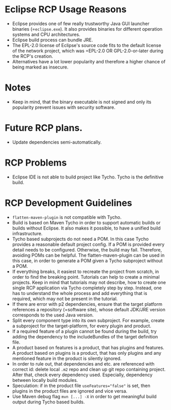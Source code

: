 # Eclipse RCP Usage Reasons
* Eclipse provides one of few really trustworthy Java GUI launcher binaries (=`eclipse.exe`).
    It also provides binaries for different operation systems and CPU architectures.
* Eclipse build process can bundle JRE.
* The EPL-2.0 license of Eclipse's source code fits to the default license of the network project,
    which was =EPL-2.0 OR GPL-2.0-or-later during the RCP's creation.
* Alternatives have a lot lower popularity and therefore a higher chance of being marked as insecure.
# Notes
* Keep in mind,
    that the binary executable is not signed and only its popularity prevent issues with security software.
# Future RCP plans.
* Update dependencies semi-automatically.
# RCP Problems
* Eclipse IDE is not able to build project like Tycho.
    Tycho is the definitive build.
# RCP Development Guidelines
* `flatten-maven-plugin` is not compatible with Tycho.
* Build is based on Maven Tycho in order to support automatic builds or builds without Eclipse.
    It also makes it possible, to have a unified build infrastructure.
* Tycho based subprojects do not need a POM.
    In this case Tycho provides a reasonable default project config.
    If a POM is provided every detail needs to be configured.
    Otherwise, the build may fail.
    Therefore, avoiding POMs can be helpful.
    The flatten-maven-plugin can be used in this case,
    in order to generate a POM given a Tycho subproject without a POM.
* If everything breaks, it easiest to recreate the project from scratch,
    in order to find the breaking point.
    Tutorials can help to create a minimal projects.
    Keep in mind that tutorials may not describe,
    how to create one single RCP application via Tycho completely step by step.
    Instead, one has to understand the whole process and add everything that is required,
    which may not be present in the tutorial.
* If there are error with p2 dependencies,
    ensure that the target platform references a repository (=software site),
    whose default JDK/JRE version corresponds to the used Java version.
* Split every component type into its own subproject.
    For example, create a subproject for the target-platform,
    for every plugin and product.
* If a required feature of a plugin cannot be found during the build,
    try adding the dependency to the includeBundles of the target definition file.
* A product based on features is a product, that has plugins and features.
    A product based on plugins is a product, that has only plugins and
    any mentioned feature in the product is silently ignored.
* In order to rule out, that dependencies and etc. are referenced with correct id:
    delete local `.m2` repo and clean up git repo containing project.
    After that, check every dependency used.
    Especially, dependency between locally build modules.
* Speculation: if in the product file `useFeatures="false"` is set,
    then plugins in the product files are ignored and vice versa.
* Use Maven debug flag `mvn [...] -X` in order to get meaningful build output during Tycho based builds.